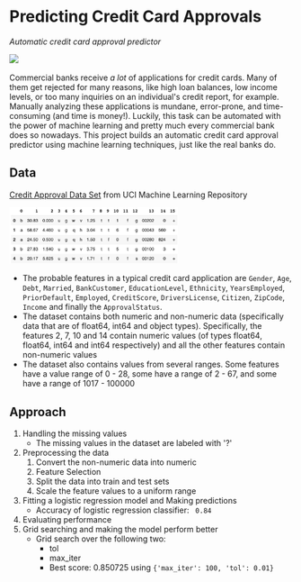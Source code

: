 # Predicting Credit Card Approvals
_Automatic credit card approval predictor_

<img src="https://pbs.twimg.com/media/EDETD1EXoAAcb0l.jpg" width="600px">

Commercial banks receive <em>a lot</em> of applications for credit cards. Many of them get rejected for many reasons, like high loan balances, low income levels, or too many inquiries on an individual's credit report, for example. Manually analyzing these applications is mundane, error-prone, and time-consuming (and time is money!). Luckily, this task can be automated with the power of machine learning and pretty much every commercial bank does so nowadays. This project builds an automatic credit card approval predictor using machine learning techniques, just like the real banks do.

## Data
[Credit Approval Data Set](http://archive.ics.uci.edu/ml/datasets/credit+approval) from UCI Machine Learning Repository

<img src="data.png" width="300px">

- The probable features in a typical credit card application are `Gender`, `Age`, `Debt`, `Married`, `BankCustomer`, `EducationLevel`, `Ethnicity`, `YearsEmployed`, `PriorDefault`, `Employed`, `CreditScore`, `DriversLicense`, `Citizen`, `ZipCode`, `Income` and finally the `ApprovalStatus`.
- The dataset contains both numeric and non-numeric data (specifically data that are of float64, int64 and object types). Specifically, the features 2, 7, 10 and 14 contain numeric values (of types float64, float64, int64 and int64 respectively) and all the other features contain non-numeric values
- The dataset also contains values from several ranges. Some features have a value range of 0 - 28, some have a range of 2 - 67, and some have a range of 1017 - 100000

## Approach
1. Handling the missing values
    - The missing values in the dataset are labeled with '?'
2. Preprocessing the data
    1. Convert the non-numeric data into numeric
    2. Feature Selection
    3. Split the data into train and test sets
    4. Scale the feature values to a uniform range
3. Fitting a logistic regression model and Making predictions
   - Accuracy of logistic regression classifier: ` 0.84`
4. Evaluating performance
5. Grid searching and making the model perform better
   - Grid search over the following two:
      - tol
      - max_iter  
      - Best score: 0.850725 using `{'max_iter': 100, 'tol': 0.01}`
